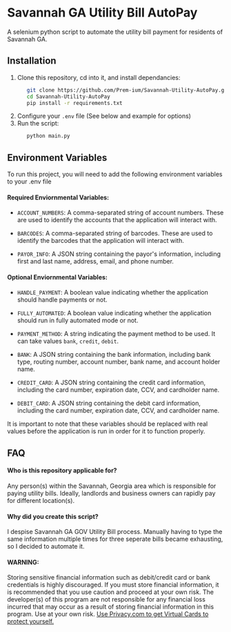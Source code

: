 
# Savannah GA Utility Bill AutoPay

A selenium python script to automate the utility bill payment for residents of Savannah GA.


## Installation

1. Clone this repository, cd into it, and install dependancies:
   ```sh
      git clone https://github.com/Prem-ium/Savannah-Utility-AutoPay.git
      cd Savannah-Utility-AutoPay
      pip install -r requirements.txt
   ```
2. Configure your `.env` file (See below and example for options)
3. Run the script:
   ```sh
      python main.py
   ```

## Environment Variables

To run this project, you will need to add the following environment variables to your .env file

#### Required Enviornmental Variables: 

- `ACCOUNT_NUMBERS`: A comma-separated string of account numbers. These are used to identify the accounts that the application will interact with.

- `BARCODES`: A comma-separated string of barcodes. These are used to identify the barcodes that the application will interact with.

- `PAYOR_INFO`: A JSON string containing the payor's information, including first and last name, address, email, and phone number.

#### Optional Enviornmental Variables: 

- `HANDLE_PAYMENT`: A boolean value indicating whether the application should handle payments or not.

- `FULLY_AUTOMATED`: A boolean value indicating whether the application should run in fully automated mode or not.

- `PAYMENT_METHOD`: A string indicating the payment method to be used. It can take values `bank`, `credit`, `debit`.

- `BANK`: A JSON string containing the bank information, including bank type, routing number, account number, bank name, and account holder name.

- `CREDIT_CARD`: A JSON string containing the credit card information, including the card number, expiration date, CCV, and cardholder name.

- `DEBIT_CARD`: A JSON string containing the debit card information, including the card number, expiration date, CCV, and cardholder name.

It is important to note that these variables should be replaced with real values before the application is run in order for it to function properly.


## FAQ

#### Who is this repository applicable for?

Any person(s) within the Savannah, Georgia area which is responsible for paying utility bills. Ideally, landlords and business owners can rapidly pay for different location(s).

#### Why did you create this script?

I despise Savannah GA GOV Utility Bill process. Manually having to type the same information multiple times for three seperate bills became exhausting, so I decided to automate it.

#### WARNING:
Storing sensitive financial information such as debit/credit card or bank credentials is highly discouraged. If you must store financial information, it is recommended that you use caution and proceed at your own risk. The developer(s) of this program are not responsible for any financial loss incurred that may occur as a result of storing financial information in this program. Use at your own risk. 
[Use Privacy.com to get Virtual Cards to protect yourself.](https://privacy.com/join/G25UX)
